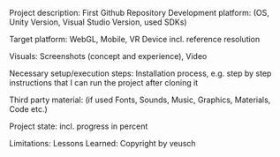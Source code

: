 Project description:
First Github Repository
Development platform:
(OS, Unity Version, Visual Studio Version, used SDKs)

Target platform:
WebGL, Mobile, VR Device incl. reference resolution

Visuals:
Screenshots (concept and experience), Video

Necessary setup/execution steps:
Installation process, e.g. step by step instructions that I can run the project after cloning it

Third party material:
(if used Fonts, Sounds, Music, Graphics, Materials, Code etc.)

Project state:
incl. progress in percent

Limitations:
Lessons Learned:
Copyright by veusch
